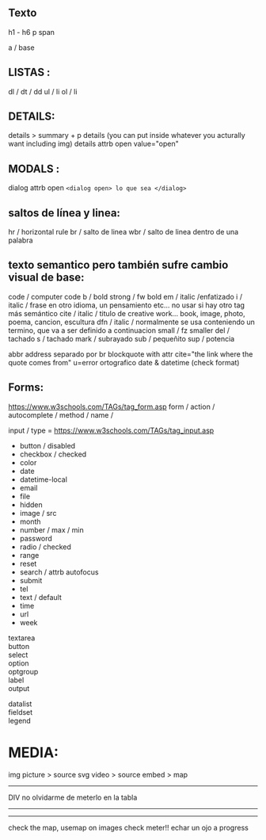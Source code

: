 ## Texto

h1 - h6
p
span

a / base


## LISTAS :

dl / dt / dd
ul / li
ol / li

## DETAILS:

details > summary + p
details (you can put inside whatever you acturally want including img)
details attrb open value="open"

## MODALS :
dialog attrb open `<dialog open> lo que sea </dialog>`

## saltos de línea y linea:

hr / horizontal rule
br / salto de linea
wbr / salto de linea dentro de una palabra

## texto semantico pero también sufre cambio visual de base:

code / computer code
b / bold
strong / fw bold
em / italic /enfatizado
i / italic / frase en otro idioma, un pensamiento etc... no usar si hay otro tag más semántico
cite / italic / titulo de creative work... book, image, photo, poema, cancion, escultura
dfn / italic / normalmente se usa conteniendo un termino, que va a ser definido a continuacion
small / fz smaller
del / tachado
s / tachado
mark / subrayado
sub / pequeñito
sup / potencia



abbr
address separado por br
blockquote with attr cite="the link where the quote comes from"
u=error ortografico
date & datetime (check format)

## Forms:
https://www.w3schools.com/TAGs/tag_form.asp
form / action / autocomplete / method / name /

input / type = https://www.w3schools.com/TAGs/tag_input.asp
- button / disabled
- checkbox / checked
- color
- date
- datetime-local
- email
- file
- hidden
- image / src
- month
- number / max / min
- password
- radio / checked
- range
- reset
- search / attrb autofocus
- submit
- tel
- text / default
- time
- url
- week


textarea  
button  
select  
option  
optgroup  
label  
output  

datalist  
fieldset  
legend  


# MEDIA:

img
picture > source
svg
video > source
embed > map

---


DIV no olvidarme de meterlo en la tabla

---

---

check the map, usemap on images
check meter!!
echar un ojo a progress